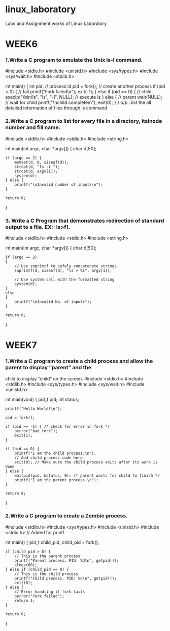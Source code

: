 # linux_laboratory
Labs and Assignment works of Linux Laboratory
# WEEK6

### 1.Write a C program to emulate the Unix ls-l command.
#include <stdio.h>
#include <unistd.h>
#include <sys/types.h>
#include <sys/wait.h>
#include <stdlib.h>

int main() {
  int pid; // process id
  pid = fork(); // create another process
  if (pid < 0) { // fail
    printf("Fork failed\n");
    exit(-1);
  } else if (pid == 0) { // child
    execlp("/bin/ls", "ls", "-l", NULL); // execute ls
  } else { // parent
    wait(NULL); // wait for child
    printf("\nchild complete\n");
    exit(0);
  }
}
o/p :
 list the all detailed information of files through ls command
 
### 2.Write a C program to list for every file in a directory, itsinode number and fill name.
#include <stdlib.h>
#include <stdio.h>
#include <string.h>

int main(int argc, char *argv[]) {
    char d[50];
    
    if (argc == 2) {
        memset(d, 0, sizeof(d));
        strcat(d, "ls -i ");
        strcat(d, argv[1]);
        system(d);
    } else {
        printf("\nInvalid number of inputs\n");
    }

    return 0;
}

### 3. Write a C Program that demonstrates redirection of standard output to a file. EX:: ls&gt;f1.
#include <stdlib.h>
#include <stdio.h>
#include <string.h>

int main(int argc, char *argv[])
{
    char d[50];

    if (argc == 2)
    {
        // Use snprintf to safely concatenate strings
        snprintf(d, sizeof(d), "ls > %s", argv[1]);

        // Use system call with the formatted string
        system(d);
    }
    else
    {
        printf("\nInvalid No. of inputs");
    }

    return 0;
}
# WEEK7
### 1.Write a C program to create a child process and allow the parent to display “parent” and the
child to display “child” on the screen.
#include <stdio.h>
#include <stdlib.h>
#include <sys/types.h>
#include <sys/wait.h>
#include <unistd.h>

int main(void) {
    pid_t pid;
    int status;

    printf("Hello World!\n");

    pid = fork();

    if (pid == -1) { /* check for error in fork */
        perror("bad fork");
        exit(1);
    }

    if (pid == 0) {
        printf("I am the child process.\n");
        // Add child process code here
        exit(0); // Make sure the child process exits after its work is done
    } else {
        waitpid(pid, &status, 0); /* parent waits for child to finish */
        printf("I am the parent process.\n");
    }

    return 0;
}

### 2.Write a C program to create a Zombie process.
#include <stdlib.h>
#include <sys/types.h>
#include <unistd.h>
#include <stdio.h> // Added for printf

int main() {
    pid_t child_pid;
    child_pid = fork();

    if (child_pid > 0) {
        // This is the parent process
        printf("Parent process. PID: %d\n", getpid());
        sleep(60);
    } else if (child_pid == 0) {
        // This is the child process
        printf("Child process. PID: %d\n", getpid());
        exit(0);
    } else {
        // Error handling if fork fails
        perror("Fork failed");
        return 1;
    }

    return 0;
}


